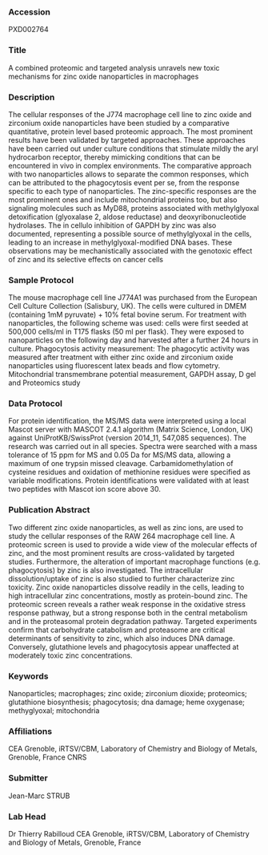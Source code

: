 ### Accession
PXD002764

### Title
A combined proteomic and targeted analysis unravels new toxic mechanisms for  zinc oxide nanoparticles in macrophages

### Description
The cellular responses of the J774 macrophage cell line to zinc oxide and zirconium oxide nanoparticles have been studied by a comparative quantitative, protein level based proteomic approach. The most prominent results have been validated by targeted approaches. These approaches have been carried out under culture conditions that stimulate mildly the aryl hydrocarbon receptor, thereby mimicking conditions that can be encountered in vivo in complex environments. The comparative approach with two nanoparticles allows to separate the common responses, which can be attributed to the phagocytosis event per se, from the response specific to each type of nanoparticles. The zinc-specific responses are the most prominent ones and include mitochondrial proteins too, but also signaling molecules such as MyD88, proteins associated with methylglyoxal detoxification (glyoxalase 2, aldose reductase) and deoxyribonucleotide hydrolases. The in cellulo inhibition of GAPDH by zinc  was also documented, representing a possible source of methylglyoxal in the cells, leading to an increase in methylglyoxal-modified DNA bases. These observations may be mechanistically associated with the  genotoxic effect of zinc and its selective effects on cancer cells

### Sample Protocol
The mouse macrophage cell line J774A1 was purchased from the European Cell Culture Collection (Salisbury, UK). The cells were cultured in DMEM (containing 1mM pyruvate) + 10% fetal bovine serum.  For treatment with nanoparticles, the following scheme was used: cells were first seeded at 500,000 cells/ml in T175 flasks (50 ml per flask). They were exposed to nanoparticles on the following day and harvested after a further 24 hours in culture. Phagocytosis activity measurement: The phagocytic activity was measured after treatment with either zinc oxide and zirconium oxide nanoparticles using fluorescent latex beads and flow cytometry. Mitochondrial transmembrane potential measurement, GAPDH assay, D gel and Proteomics study

### Data Protocol
For protein identification, the MS/MS data were interpreted using a local Mascot server with MASCOT 2.4.1 algorithm (Matrix Science, London, UK) against UniProtKB/SwissProt (version 2014_11, 547,085 sequences). The research was carried out in all species. Spectra were searched with a mass tolerance of 15 ppm for MS and 0.05 Da for MS/MS data, allowing a maximum of one trypsin missed cleavage. Carbamidomethylation of cysteine residues and oxidation of methionine residues were specified as variable modifications. Protein identifications were validated with at least two peptides with Mascot ion score above 30.

### Publication Abstract
Two different zinc oxide nanoparticles, as well as zinc ions, are used to study the cellular responses of the RAW 264 macrophage cell line. A proteomic screen is used to provide a wide view of the molecular effects of zinc, and the most prominent results are cross-validated by targeted studies. Furthermore, the alteration of important macrophage functions (e.g. phagocytosis) by zinc is also investigated. The intracellular dissolution/uptake of zinc is also studied to further characterize zinc toxicity. Zinc oxide nanoparticles dissolve readily in the cells, leading to high intracellular zinc concentrations, mostly as protein-bound zinc. The proteomic screen reveals a rather weak response in the oxidative stress response pathway, but a strong response both in the central metabolism and in the proteasomal protein degradation pathway. Targeted experiments confirm that carbohydrate catabolism and proteasome are critical determinants of sensitivity to zinc, which also induces DNA damage. Conversely, glutathione levels and phagocytosis appear unaffected at moderately toxic zinc concentrations.

### Keywords
Nanoparticles; macrophages; zinc oxide; zirconium dioxide; proteomics; glutathione biosynthesis; phagocytosis; dna damage; heme oxygenase; methyglyoxal; mitochondria

### Affiliations
CEA Grenoble, iRTSV/CBM, Laboratory of Chemistry and Biology of Metals, Grenoble, France
CNRS

### Submitter
Jean-Marc STRUB

### Lab Head
Dr Thierry Rabilloud
CEA Grenoble, iRTSV/CBM, Laboratory of Chemistry and Biology of Metals, Grenoble, France


